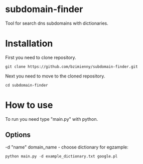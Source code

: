 # subdomain-finder
Tool for search dns subdomains with dictionaries. 
# Installation
First you need to clone repository.
```
git clone https://github.com/bzimienny/subdomain-finder.git
```
Next you need to move to the cloned repository.
```
cd subdomain-finder
```
# How to use
To run you need type "main.py" with python.
## Options
-d "name" domain_name - choose dictionary
for egzample:
``` python
python main.py -d example_dictionary.txt google.pl
```